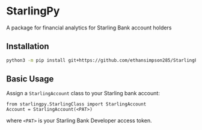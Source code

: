 # StarlingPy
A package for financial analytics for Starling Bank account holders

## Installation
```bash
python3 -m pip install git+https://github.com/ethansimpson285/StarlingPy
```

## Basic Usage
Assign a `StarlingAccount` class to your Starling bank account:
```python3
from starlingpy.StarlingClass import StarlingAccount
Account = StarlingAccount(<PAT>)
```
where `<PAT>` is your Starling Bank Developer access token.
